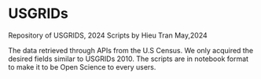 # USGRIDs
Repository of USGRIDS, 2024
Scripts by Hieu Tran May,2024

The data retrieved through APIs from the U.S Census. We only acquired the desired fields similar to USGRIDs 2010.
The scripts are in notebook format to make it to be Open Science to every users.
